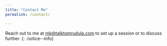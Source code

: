 ```yaml
---
title: "Contact Me"
permalink: /contact/

---
```


Reach out to me at [mk@talktomrudula.com](mailto:mk@talktomrudula.com) to set up a session or to discuss further.
{: .notice--info}
